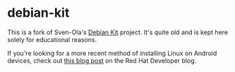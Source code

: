 # debian-kit

This is a fork of Sven-Ola's [Debian Kit](http://sven-ola.commando.de/repo/debian-kit-en.html) project. It's quite old and is kept here solely for educational reasons.

If you're looking for a more recent method of installing Linux on Android devices, check out [this blog post](https://developers.redhat.com/blog/2017/03/16/installing-linux-on-an-android-phone/) on the Red Hat Developer blog.
